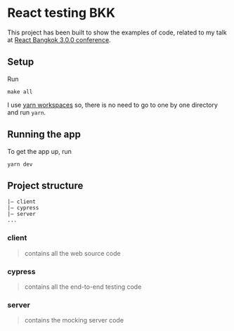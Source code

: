 # React testing BKK

This project has been built to show the examples of code, related to my talk at [React Bangkok 3.0.0 conference](https://reactbkk.com/3.0.0/).

## Setup

Run

```shell
make all
```

I use [yarn workspaces](https://yarnpkg.com/lang/en/docs/workspaces/) so, there is no need to go to one by one directory and run `yarn`.

## Running the app

To get the app up, run

```shell
yarn dev
```

## Project structure

```
|— client
|— cypress
|— server
...
```

### client

> contains all the web source code

### cypress

> contains all the end-to-end testing code

### server

> contains the mocking server code
